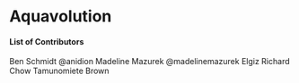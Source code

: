# Aquavolution
#### List of Contributors
Ben Schmidt @anidion
Madeline Mazurek @madelinemazurek
Elgiz
Richard Chow
Tamunomiete Brown

